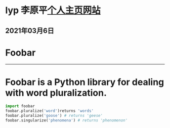 # lyp 李原平[个人主页网站](http://liyuanping.free.idcfengye.com/)
## 2021年03月6日
# Foobar
---------
Foobar is a Python library for dealing with word pluralization.
==========
```python
import foobar
foobar.pluralize('word')returns 'words'
foobar.pluralize('goose') # returns 'geese'
foobar.singularize('phenomena') # returns 'phenomenon'
```
